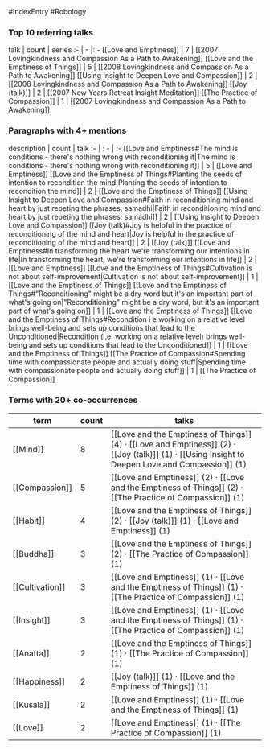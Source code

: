 #IndexEntry #Robology

### Top 10 referring talks
talk | count | series
:- | - |: -
[[Love and Emptiness]] | 7 | [[2007 Lovingkindness and Compassion As a Path to Awakening]]
[[Love and the Emptiness of Things]] | 5 | [[2008 Lovingkindness and Compassion As a Path to Awakening]]
[[Using Insight to Deepen Love and Compassion]] | 2 | [[2008 Lovingkindness and Compassion As a Path to Awakening]]
[[Joy (talk)]] | 2 | [[2007 New Years Retreat Insight Meditation]]
[[The Practice of Compassion]] | 1 | [[2007 Lovingkindness and Compassion As a Path to Awakening]]

### Paragraphs with 4+ mentions
description | count | talk
:- | : - | :-
[[Love and Emptiness#The mind is conditions - there's nothing wrong with reconditioning it\|The mind is conditions - there's nothing wrong with reconditioning it]] | 5 | [[Love and Emptiness]]
[[Love and the Emptiness of Things#Planting the seeds of intention to recondition the mind\|Planting the seeds of intention to recondition the mind]] | 2 | [[Love and the Emptiness of Things]]
[[Using Insight to Deepen Love and Compassion#Faith in reconditioning mind and heart by just repeting the phrases; samadhi\|Faith in reconditioning mind and heart by just repeting the phrases; samadhi]] | 2 | [[Using Insight to Deepen Love and Compassion]]
[[Joy (talk)#Joy is helpful in the practice of reconditioning of the mind and heart\|Joy is helpful in the practice of reconditioning of the mind and heart]] | 2 | [[Joy (talk)]]
[[Love and Emptiness#In transforming the heart we're transforming our intentions in life\|In transforming the heart, we're transforming our intentions in life]] | 2 | [[Love and Emptiness]]
[[Love and the Emptiness of Things#Cultivation is not about self-improvement\|Cultivation is not about self-improvement]] | 1 | [[Love and the Emptiness of Things]]
[[Love and the Emptiness of Things#"Reconditioning" might be a dry word but it's an important part of what's going on\|"Reconditioning" might be a dry word, but it's an important part of what's going on]] | 1 | [[Love and the Emptiness of Things]]
[[Love and the Emptiness of Things#Recondition i e working on a relative level brings well-being and sets up conditions that lead to the Unconditioned\|Recondition (i.e. working on a relative level) brings well-being and sets up conditions that lead to the Unconditioned]] | 1 | [[Love and the Emptiness of Things]]
[[The Practice of Compassion#Spending time with compassionate people and actually doing stuff\|Spending time with compassionate people and actually doing stuff]] | 1 | [[The Practice of Compassion]]

### Terms with 20+ co-occurrences
term | count | talks
-|-|-
[[Mind]] | 8 | <span class="counts">[[Love and the Emptiness of Things]] (4) · [[Love and Emptiness]] (2) · [[Joy (talk)]] (1) · [[Using Insight to Deepen Love and Compassion]] (1)</span> 
[[Compassion]] | 5 | <span class="counts">[[Love and Emptiness]] (2) · [[Love and the Emptiness of Things]] (2) · [[The Practice of Compassion]] (1)</span> 
[[Habit]] | 4 | <span class="counts">[[Love and the Emptiness of Things]] (2) · [[Joy (talk)]] (1) · [[Love and Emptiness]] (1)</span> 
[[Buddha]] | 3 | <span class="counts">[[Love and the Emptiness of Things]] (2) · [[The Practice of Compassion]] (1)</span> 
[[Cultivation]] | 3 | <span class="counts">[[Love and Emptiness]] (1) · [[Love and the Emptiness of Things]] (1) · [[The Practice of Compassion]] (1)</span> 
[[Insight]] | 3 | <span class="counts">[[Love and Emptiness]] (1) · [[Love and the Emptiness of Things]] (1) · [[The Practice of Compassion]] (1)</span> 
[[Anatta]] | 2 | <span class="counts">[[Love and the Emptiness of Things]] (1) · [[The Practice of Compassion]] (1)</span> 
[[Happiness]] | 2 | <span class="counts">[[Joy (talk)]] (1) · [[Love and the Emptiness of Things]] (1)</span> 
[[Kusala]] | 2 | <span class="counts">[[Love and Emptiness]] (1) · [[Love and the Emptiness of Things]] (1)</span> 
[[Love]] | 2 | <span class="counts">[[Love and Emptiness]] (1) · [[The Practice of Compassion]] (1)</span> 

